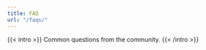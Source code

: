 ```yaml
---
title: FAQ
url: "/faqs/"
---
```


{{< intro >}}
Common questions from the community.
{{< /intro >}}

